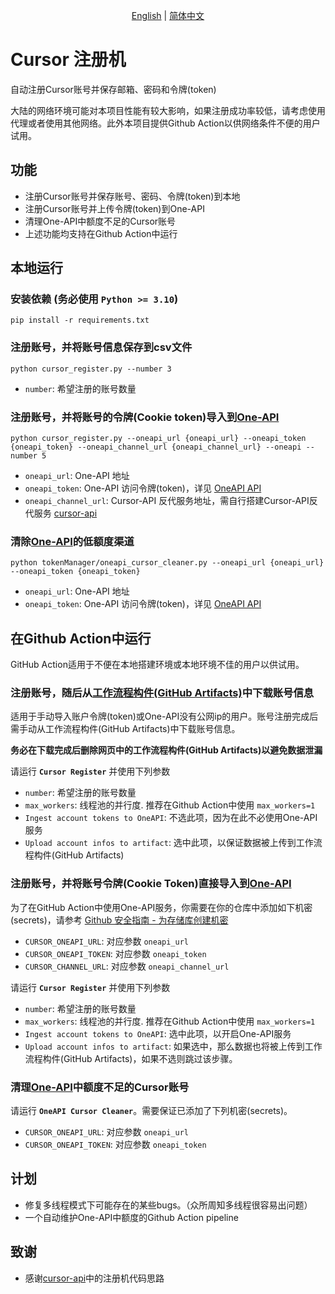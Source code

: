 <p align="center">
  <span>
   <a href="https://github.com/JiuZ-Chn/CursorRegister/blob/main/README.md">English</a>  | 
   <a href="https://github.com/JiuZ-Chn/CursorRegister/blob/main/README.zh_CN.md">简体中文</a>
  </span>
<p>

# Cursor 注册机

自动注册Cursor账号并保存邮箱、密码和令牌(token)

大陆的网络环境可能对本项目性能有较大影响，如果注册成功率较低，请考虑使用代理或者使用其他网络。此外本项目提供Github Action以供网络条件不便的用户试用。

## 功能

- 注册Cursor账号并保存账号、密码、令牌(token)到本地
- 注册Cursor账号并上传令牌(token)到One-API
- 清理One-API中额度不足的Cursor账号
- 上述功能均支持在Github Action中运行

## 本地运行

### 安装依赖 **(务必使用 `Python >= 3.10`)**

```
pip install -r requirements.txt
```

### 注册账号，并将账号信息保存到csv文件

```
python cursor_register.py --number 3
```
- `number`: 希望注册的账号数量

### 注册账号，并将账号的令牌(Cookie token)导入到[One-API](https://github.com/songquanpeng/one-api)

```
python cursor_register.py --oneapi_url {oneapi_url} --oneapi_token {oneapi_token} --oneapi_channel_url {oneapi_channel_url} --oneapi --number 5
```
- `oneapi_url`: One-API 地址
- `oneapi_token`: One-API 访问令牌(token)，详见 [OneAPI API](https://github.com/songquanpeng/one-api/blob/main/docs/API.md)
- `oneapi_channel_url`: Cursor-API 反代服务地址，需自行搭建Cursor-API反代服务 [cursor-api](https://github.com/lvguanjun/cursor-api)

### 清除[One-API](https://github.com/songquanpeng/one-api)的低额度渠道 

```
python tokenManager/oneapi_cursor_cleaner.py --oneapi_url {oneapi_url} --oneapi_token {oneapi_token}
```
- `oneapi_url`: One-API 地址
- `oneapi_token`: One-API 访问令牌(token)，详见 [OneAPI API](https://github.com/songquanpeng/one-api/blob/main/docs/API.md)

## 在Github Action中运行

GitHub Action适用于不便在本地搭建环境或本地环境不佳的用户以供试用。

### 注册账号，随后从[工作流程构件(GitHub Artifacts)](https://docs.github.com/zh/actions/managing-workflow-runs-and-deployments/managing-workflow-runs/downloading-workflow-artifacts)中下载账号信息

适用于手动导入账户令牌(token)或One-API没有公网ip的用户。账号注册完成后需手动从工作流程构件(GitHub Artifacts)中下载账号信息。

**务必在下载完成后删除网页中的工作流程构件(GitHub Artifacts)以避免数据泄漏**

请运行 **`Cursor Register`** 并使用下列参数
- `number`: 希望注册的账号数量
- `max_workers`: 线程池的并行度. 推荐在Github Action中使用 `max_workers=1`
- `Ingest account tokens to OneAPI`: 不选此项，因为在此不必使用One-API服务
- `Upload account infos to artifact`: 选中此项，以保证数据被上传到工作流程构件(GitHub Artifacts)
 
### 注册账号，并将账号令牌(Cookie Token)直接导入到[One-API](https://github.com/songquanpeng/one-api)

为了在GitHub Action中使用One-API服务，你需要在你的仓库中添加如下机密(secrets)，请参考 [Github 安全指南 - 为存储库创建机密](https://docs.github.com/zh/actions/security-for-github-actions/security-guides/using-secrets-in-github-actions#creating-secrets-for-a-repository)

- `CURSOR_ONEAPI_URL`: 对应参数 `oneapi_url`
- `CURSOR_ONEAPI_TOKEN`: 对应参数 `oneapi_token`
- `CURSOR_CHANNEL_URL`: 对应参数 `oneapi_channel_url`

请运行 **`Cursor Register`** 并使用下列参数
- `number`: 希望注册的账号数量
- `max_workers`: 线程池的并行度. 推荐在Github Action中使用 `max_workers=1`
- `Ingest account tokens to OneAPI`: 选中此项，以开启One-API服务
- `Upload account infos to artifact`: 如果选中，那么数据也将被上传到工作流程构件(GitHub Artifacts)，如果不选则跳过该步骤。
 
### 清理[One-API](https://github.com/songquanpeng/one-api)中额度不足的Cursor账号 

请运行 **`OneAPI Cursor Cleaner`**。需要保证已添加了下列机密(secrets)。

- `CURSOR_ONEAPI_URL`: 对应参数 `oneapi_url`
- `CURSOR_ONEAPI_TOKEN`: 对应参数 `oneapi_token`

## 计划
- 修复多线程模式下可能存在的某些bugs。（众所周知多线程很容易出问题）
- 一个自动维护One-API中额度的Github Action pipeline

## 致谢
- 感谢[cursor-api](https://github.com/Old-Camel/cursor-api/)中的注册机代码思路
